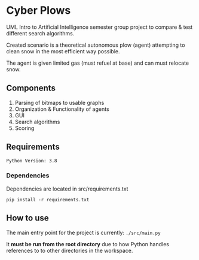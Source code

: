 # Cyber Plows

UML Intro to Artificial Intelligence semester group project to compare & test different search algorithms.

Created scenario is a theoretical autonomous plow (agent) attempting to clean snow in the most efficient way possible.

The agent is given limited gas (must refuel at base) and can must relocate snow.

## Components

1. Parsing of bitmaps to usable graphs
2. Organization & Functionality of agents
3. GUI
4. Search algorithms
5. Scoring

## Requirements

`Python Version: 3.8`

### Dependencies

Dependencies are located in src/requirements.txt

```
pip install -r requirements.txt
```

## How to use

The main entry point for the project is currently:
`./src/main.py`

It **must be run from the root directory** due to how Python handles references to to other directories in the workspace.
